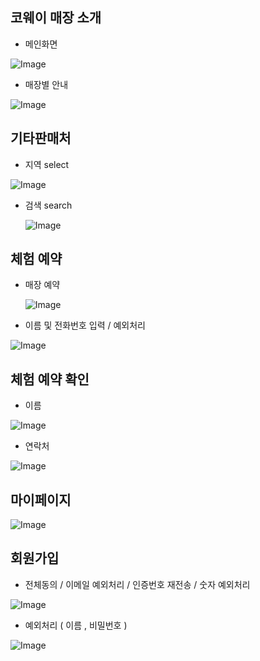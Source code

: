 
## 코웨이 매장 소개
- 메인화면
  
![Image](https://github.com/user-attachments/assets/30c9b4d9-925c-4dc1-a62e-a9ba1307f432)

 - 매장별 안내
   
![Image](https://github.com/user-attachments/assets/75e4f447-02da-4fb5-8c08-0bcb31cfef91)

## 기타판매처
 - 지역 select

  ![Image](https://github.com/user-attachments/assets/d2370c28-3d07-4934-b699-81fbe78dd92a)

 - 검색 search

   ![Image](https://github.com/user-attachments/assets/090ce223-99bd-4e46-9eda-609f6a044fa1)

## 체험 예약

- 매장 예약

  ![Image](https://github.com/user-attachments/assets/d6bf14c9-8b4a-4741-b302-bf3094f65312)

- 이름 및 전화번호 입력 / 예외처리

![Image](https://github.com/user-attachments/assets/02931148-9c77-478a-9ae2-5dac8c3da0fc)


## 체험 예약 확인

- 이름

![Image](https://github.com/user-attachments/assets/c1da4b57-98e0-4948-97e7-aecd83957787)

- 연락처

![Image](https://github.com/user-attachments/assets/114b1bca-7303-4e17-8dba-6ac58ace3aa4)


## 마이페이지
![Image](https://github.com/user-attachments/assets/9f7eb717-8caa-4aed-93a4-9f99f4d774dc)

## 회원가입

- 전체동의 / 이메일 예외처리 / 인증번호 재전송 / 숫자 예외처리 

![Image](https://github.com/user-attachments/assets/0d7ab4e2-6a2d-418d-8345-9a196436286a)

- 예외처리 ( 이름 , 비밀번호 )
  
![Image](https://github.com/user-attachments/assets/278c1a3c-052d-428c-8417-b3a0eab64802)
